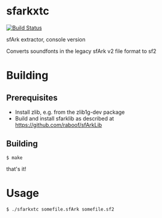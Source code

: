 sfarkxtc
========

[![Build Status](https://travis-ci.org/raboof/sfarkxtc.svg?branch=master)](https://travis-ci.org/raboof/sfarkxtc)

sfArk extractor, console version

Converts soundfonts in the legacy sfArk v2 file format to sf2

Building
========

Prerequisites
-------------

* Install zlib, e.g. from the zlib1g-dev package
* Build and install sfarklib as described at https://github.com/raboof/sfArkLib

Building
--------

    $ make

that's it!
    
Usage
=====

    $ ./sfarkxtc somefile.sfArk somefile.sf2
